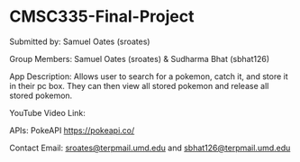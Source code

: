 # CMSC335-Final-Project

Submitted by: Samuel Oates (sroates)

Group Members: Samuel Oates (sroates) & Sudharma Bhat (sbhat126)

App Description: Allows user to search for a pokemon, catch it, and store it in their pc box. They can then view all stored pokemon and release all stored pokemon.

YouTube Video Link: 

APIs: PokeAPI https://pokeapi.co/

Contact Email: sroates@terpmail.umd.edu and sbhat126@terpmail.umd.edu
